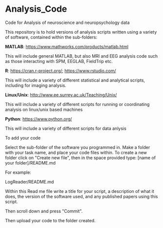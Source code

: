 # Analysis_Code
Code for Analysis of neuroscience and neuropsychology data

This repository is to hold versions of analysis scripts written using a variety of software, contained within the sub-folders:

**MATLAB**: https://www.mathworks.com/products/matlab.html

This will include general MATLAB, but also MRI and EEG analysis code such as those interacting with SPM, EEGLAB, FieldTrip etc. 

**R**: https://cran.r-project.org/; https://www.rstudio.com/

This will include a variety of different statistical and analytical scripts, including for imaging analysis.

**Linux/Unix**:  http://www.ee.surrey.ac.uk/Teaching/Unix/

This will include a variety of different scripts for running or coordinating analysis on linux/unix based machines 

**Python**: https://www.python.org/

This will include a variety of different scripts for data anlysis 

To add your code

Select the sub-folder of the software you programmed in.
Make a folder with your task name, and place your code files within.
To create a new folder click on "Create new file", then in the space provided type:
[name of your folder]/README.md

For example:

LogReader/README.md

Within this Read me file write a title for your script, a description of what it does, the version of the software used, and any published papers using this script.

Then scroll down and press "Commit".

Then upload your code to the folder created.
